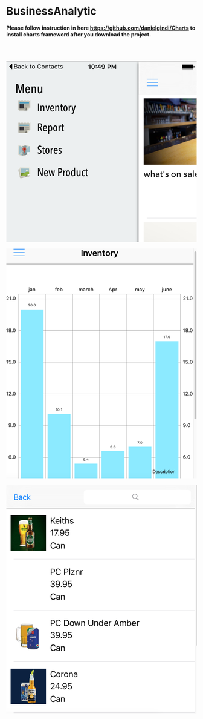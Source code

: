 # BusinessAnalytic




<Strong>Please follow instruction in here https://github.com/danielgindi/Charts to install charts frameword after you download the project.</Strong>

</br>
</br>


![alt tag](https://github.com/Fyang0219/BusinessAnalytic/blob/master/SidebarMenu/SidebarMenu/Images.xcassets/Screen%20Shot%202016-04-26%20at%2010.49.43%20PM.png)

![alt tag](https://github.com/Fyang0219/BusinessAnalytic/blob/master/SidebarMenu/SidebarMenu/Images.xcassets/Screen%20Shot%202016-04-26%20at%2010.50.08%20PM.png)

![alt tag](https://github.com/Fyang0219/BusinessAnalytic/blob/master/SidebarMenu/SidebarMenu/Images.xcassets/Screen%20Shot%202016-04-26%20at%2010.50.19%20PM.png)
